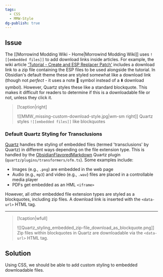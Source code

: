 ```yaml
---
tags:
  - CSS
  - MMW-Style
dg-publish: true
---
```

## Issue

The [[Morrowind Modding Wiki - Home|Morrowind Modding Wiki]] uses `![[embedded files]]` to add download links inside articles. For example, the wiki article ['Tutorial - Create and ESP Replacer Patch'](https://morrowind-modding.github.io/Guides/Patches/Tutorial---Create-an-ESP-Replacer-Patch) includes a download link to a zip file containing the ESP files to be used alongside the tutorial. In Obsidian's default theme these are styled somewhat like a download link (though not _perfect_ - it uses a note 📄 symbol instead of a ⬇️ download symbol). However, Quartz styles these like a standard blockquote. This makes it difficult for readers to determine if this is a downloadable file or not, unless they click it.

> [!caption|right]
> 
> ![[MMW_missing-custom-download-style.jpg|wm-sm right]]
> Quartz styles `![[embedded files]]` like blockquotes

### Default Quartz Styling for Transclusions

[Quartz](https://quartz.jzhao.xyz/) handles the styling of embedded files (termed 'transclusions' by Quartz) in different ways depending on the file extension type. This is handled by the [ObsidianFlavoredMarkdown](https://quartz.jzhao.xyz/plugins/ObsidianFlavoredMarkdown) Quartz plugin (`quartz/plugins/transformers/ofm.ts`). Some examples include:
- Images (e.g., `.png`) are embedded in the web page
- Audio (e.g., `mp3`) and video (e.g., `.wav`) files are placed in a controllable media player
- PDFs get embedded as an HML `<iframe>`

However, all other embedded file extension types are styled as a blockquotes, including zip files. A download link is inserted with the `<data-url>` HTML tag.

---

> [!caption|wfull]
> 
> ![[Quartz_styling_embedded_zip-file_download_as_blockquote.png]]
> Zip files within blockquotes in Quartz are downloadable via the `<data-url>` HTML tag.

## Solution

Using CSS, we should be able to add custom styling to embedded downloadable files.